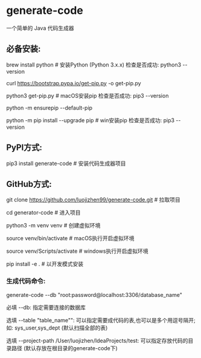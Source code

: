 # generate-code
一个简单的 Java 代码生成器

## 必备安装:

brew install python # 安装Python (Python 3.x.x) 检查是否成功: python3 --version

curl https://bootstrap.pypa.io/get-pip.py -o get-pip.py

python3 get-pip.py # macOS安装pip 检查是否成功: pip3 --version

python -m ensurepip --default-pip

python -m pip install --upgrade pip # win安装pip 检查是否成功: pip3 --version

## PyPI方式: 

pip3 install generate-code # 安装代码生成器项目

## GitHub方式: 

git clone https://github.com/luojizhen99/generate-code.git # 拉取项目

cd generator-code # 进入项目

python3 -m venv venv  # 创建虚拟环境

source venv/bin/activate  # macOS执行开启虚拟环境

source venv/Scripts/activate # windows执行开启虚拟环境

pip install -e .  # 以开发模式安装

### 生成代码命令:
generate-code --db "root:password@localhost:3306/database_name"

必填
--db: 指定需要连接的数据库

选填
--table "table_name"": 可以指定需要成代码的表,也可以是多个用逗号隔开; 如: sys_user,sys_dept (默认扫描全部的表)

选填
--project-path /User/luojizhen/IdeaProjects/test: 可以指定存放代码的目录路径 (默认存放在根目录的generate-code下)
 